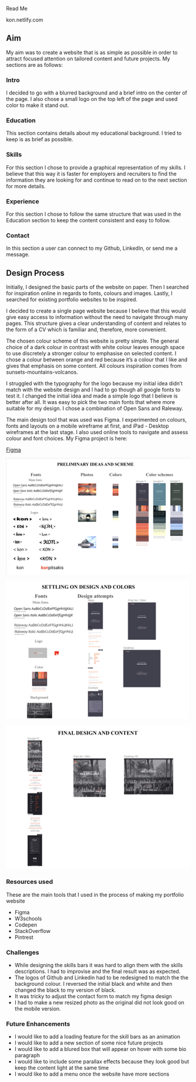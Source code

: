 Read Me

kon.netlify.com

## Aim
My aim was to create a website that is as simple as possible in order to attract focused attention on  tailored content and future projects.
My sections are as follows:

### Intro
I decided to go with a blurred background and a brief intro on the center of the page. I also chose a  small logo on the top left of the page and used color to make it stand out. 
### Education
This section contains details about my educational background. I tried to keep is as brief as possible. 
### Skills
For this section I chose to provide a graphical representation of my skills. I believe that this way it is faster for employers and recruiters to find the information they are looking for and continue to read on to the next section for more details. 
### Experience
For this section I chose to follow the same structure that was used in the Education section to keep the content consistent and easy to follow. 
### Contact
In this section a user can connect to my Github, LinkedIn,  or send me a message. 

## Design Process
Initially, I designed the basic parts of the website on paper. Then I searched for inspiration online in regards to fonts, colours and images. Lastly, I searched for existing portfolio websites to be inspired.

I decided to create a single page website because I believe that this would give easy access to information without the need to navigate through many pages. This structure gives a clear understanding of content and relates to the form of a CV which is familiar and, therefore, more convenient. 

The chosen colour scheme of this website is pretty simple. The general choice of a dark colour in contrast with white colour leaves enough space to use discretely a stronger colour to emphasise on selected content. I chose a colour between orange and red because it’s a colour that I like and gives that emphasis on some content. All colours inspiration comes from sunsets-mountains-volcanos. 

I struggled with the typography for the logo because my initial idea didn’t match with the website design and I had to go though all google fonts to test it. I changed the initial idea and made a simple logo that I believe is better after all.  It was easy to pick the two main fonts that where more suitable for my design. I chose a combination of Open Sans and Raleway. 

The main design tool that was used was Figma. I experimented on colours, fonts and layouts on a mobile wireframe at first, and iPad - Desktop wireframes at the last stage.
I also used online tools to navigate and assess colour and font choices. 
My Figma project is here: 


[Figma](https://www.figma.com/file/YEgXhjMt8LXZt3EDV6UTgwmt/Personal-Website?node-id=35%3A80)

![Preliminary ideas and scheme](./Figma/Stage1.png)

![Settling on design and colors](./Figma/Stage2.png)

![Preliminary ideas and scheme](./Figma/Stage3.png)


### Resources used
These are the main tools that I used in the process of making my portfolio website
* Figma
* W3schools
* Codepen
* StackOverflow
* Pintrest

### Challenges
* While designing the skills bars it was hard to align them with the skills descriptions. I  had to improvise and the final result was as expected.
* The logos of Github and Linkedin had to be redesigned to match the the background colour. I reversed the initial black and white and then changed the black to my version of black.
* It was tricky to adjust the contact form to match my figma design
* I had to make a new resized photo as the original did not look good on the mobile version.

### Future Enhancements
* I would like to add a loading feature for the skill bars as an animation
* I would like to add a new section of some nice future projects
* I would like to add a blured box that will appear on hover with some bio paragraph
* I would like to include some parallax effects because they look good but keep the content light at the same time
* I would like to add a menu once the website have more sections

